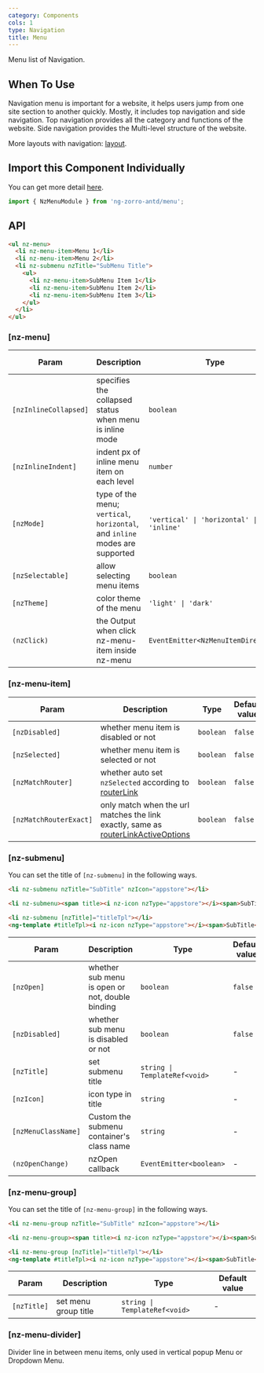 ```yaml
---
category: Components
cols: 1
type: Navigation
title: Menu
---
```


Menu list of Navigation.

## When To Use

Navigation menu is important for a website, it helps users jump from one site section to another quickly. Mostly, it includes top navigation and side navigation. Top navigation provides all the category and functions of the website. Side navigation provides the Multi-level structure of the website.

More layouts with navigation: [layout](/components/layout/en).

## Import this Component Individually

You can get more detail [here](/docs/getting-started/en#import-a-component-individually).

```ts
import { NzMenuModule } from 'ng-zorro-antd/menu';
```

## API

```html
<ul nz-menu>
  <li nz-menu-item>Menu 1</li>
  <li nz-menu-item>Menu 2</li>
  <li nz-submenu nzTitle="SubMenu Title">
    <ul>
      <li nz-menu-item>SubMenu Item 1</li>
      <li nz-menu-item>SubMenu Item 2</li>
      <li nz-menu-item>SubMenu Item 3</li>
    </ul>
  </li>
</ul>
```

### [nz-menu]

| Param | Description | Type | Default value |
| ----- | ----------- | ---- | ------------- |
| `[nzInlineCollapsed]` | specifies the collapsed status when menu is inline mode | `boolean` | - |
| `[nzInlineIndent]` | indent px of inline menu item on each level | `number` | `24` |
| `[nzMode]` | type of the menu; `vertical`, `horizontal`, and `inline` modes are supported | `'vertical' \| 'horizontal' \| 'inline'` | `'vertical'` |
| `[nzSelectable]` | allow selecting menu items | `boolean` | `true` |
| `[nzTheme]` | color theme of the menu | `'light' \| 'dark'` | `'light'` |
| `(nzClick)` | the Output when click nz-menu-item inside nz-menu | `EventEmitter<NzMenuItemDirective>` | |

### [nz-menu-item]

| Param | Description | Type | Default value |
| ----- | ----------- | ---- | ------------- |
| `[nzDisabled]` | whether menu item is disabled or not | `boolean` | `false` |
| `[nzSelected]` | whether menu item is selected or not | `boolean` | `false` |
| `[nzMatchRouter]` | whether auto set `nzSelected` according to [routerLink](https://www.angular.cn/api/router/RouterLink) | `boolean` | `false` |
| `[nzMatchRouterExact]` | only match when the url matches the link exactly, same as [routerLinkActiveOptions](https://angular.io/api/router/RouterLinkActive#routerLinkActiveOptions) | `boolean` | `false` |

### [nz-submenu]

You can set the title of `[nz-submenu]` in the following ways.

```html
<li nz-submenu nzTitle="SubTitle" nzIcon="appstore"></li>

<li nz-submenu><span title><i nz-icon nzType="appstore"></i><span>SubTitle</span></span></li>

<li nz-submenu [nzTitle]="titleTpl"></li>
<ng-template #titleTpl><i nz-icon nzType="appstore"></i><span>SubTitle</span></ng-template>
```

| Param | Description | Type | Default value |
| ----- | ----------- | ---- | ------------- |
| `[nzOpen]` | whether sub menu is open or not, double binding | `boolean` | `false` |
| `[nzDisabled]` | whether sub menu is disabled or not | `boolean` | `false` |
| `[nzTitle]` | set submenu title | `string \| TemplateRef<void>` | - |
| `[nzIcon]` | icon type in title | `string` | - |
| `[nzMenuClassName]` | Custom the submenu container's class name | `string` | - |
| `(nzOpenChange)` | nzOpen callback | `EventEmitter<boolean>` | - |

### [nz-menu-group]

You can set the title of `[nz-menu-group]` in the following ways.

```html
<li nz-menu-group nzTitle="SubTitle" nzIcon="appstore"></li>

<li nz-menu-group><span title><i nz-icon nzType="appstore"></i><span>SubTitle</span></span></li>

<li nz-menu-group [nzTitle]="titleTpl"></li>
<ng-template #titleTpl><i nz-icon nzType="appstore"></i><span>SubTitle</span></ng-template>
```

| Param | Description | Type | Default value |
| ----- | ----------- | ---- | ------------- |
| `[nzTitle]` | set menu group title | `string \| TemplateRef<void>` | - |


### [nz-menu-divider]

Divider line in between menu items, only used in vertical popup Menu or Dropdown Menu.

